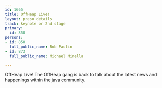```yaml
---
id: 1665
title: OffHeap Live!
layout: preso_details
track: keynote or 2nd stage
primary:
  id: 850
persons:
- id: 850
  full_public_name: Bob Paulin
- id: 873
  full_public_name: Michael Minella

---
```

OffHeap Live!  The OffHeap gang is back to talk about the latest news and happenings within the java community.
